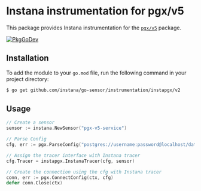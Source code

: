 Instana instrumentation for pgx/v5
=============================================

This package provides Instana instrumentation for the [`pgx/v5`](https://github.com/jackc/pgx/v5) package.

[![PkgGoDev](https://pkg.go.dev/badge/github.com/instana/go-sensor/instrumentation/instapgx/v2)](https://pkg.go.dev/github.com/instana/go-sensor/instrumentation/instapgx/v2)

Installation
---

To add the module to your `go.mod` file, run the following command in your project directory:

```bash
$ go get github.com/instana/go-sensor/instrumentation/instapgx/v2
```

Usage
---
```go
// Create a sensor
sensor := instana.NewSensor("pgx-v5-service")

// Parse Config
cfg, err := pgx.ParseConfig("postgres://username:password@localhost/database")

// Assign the tracer interface with Instana tracer
cfg.Tracer = instapgx.InstanaTracer(cfg, sensor)

// Create the connection using the cfg with Instana tracer
conn, err := pgx.ConnectConfig(ctx, cfg)
defer conn.Close(ctx)

```
